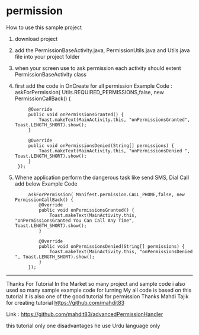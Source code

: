 # permission


How to use this sample project
1. download project
2. add the PermissionBaseActivity.java, PermissionUtils.java and Utils.java file into your project folder
3. when your screen use to ask permission each activity should extent PermissionBaseActivity class 
4. first add the code in OnCreate for all permission 
Example Code : 
          askForPermission( Utils.REQUIRED_PERMISSIONS,false, new PermissionCallBack() {

            @Override
            public void onPermissionsGranted() {
                Toast.makeText(MainActivity.this, "onPermissionsGranted", Toast.LENGTH_SHORT).show();
            }

            @Override
            public void onPermissionsDenied(String[] permissions) {
                Toast.makeText(MainActivity.this, "onPermissionsDenied ", Toast.LENGTH_SHORT).show();
            }
        });
		
5. Whene application perform the dangerous task like send SMS, Dial Call add below Example Code
      
            askForPermission( Manifest.permission.CALL_PHONE,false, new PermissionCallBack() {
                @Override
                public void onPermissionsGranted() {
                    Toast.makeText(MainActivity.this, "onPermissionsGranted You Can Call Any Time", Toast.LENGTH_SHORT).show();
                }

                @Override
                public void onPermissionsDenied(String[] permissions) {
                    Toast.makeText(MainActivity.this, "onPermissionsDenied ", Toast.LENGTH_SHORT).show();
                }
            });		

----------------------------------------------------
Thanks For Tutorial 
In the Market so many project and sample code 
i also used so many sample example code for lurning 
My all code is based on this tutorial it is also one of the good tutorial for permission
Thanks Mahdi Tajik for creating tutorial
 https://github.com/mahdit83 

Link : https://github.com/mahdit83/advancedPermissionHandler

this tutorial only one disadvantages he use Urdu language only





